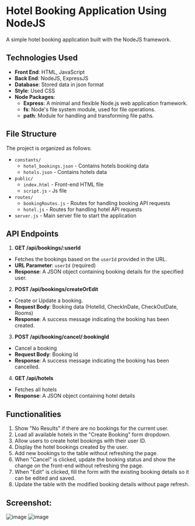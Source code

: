 # Hotel Booking Application Using NodeJS
A simple hotel booking application built with the NodeJS framework. 

## Technologies Used

- **Front End**: HTML, JavaScript
- **Back End**: NodeJS, ExpressJS
- **Database**: Stored data in json format
- **Style**: Used CSS
- **Node Packages**:
  - **Express**: A minimal and flexible Node.js web application framework.
  - **fs**: Node's file system module, used for file operations.
  - **path**: Module for handling and transforming file paths.

## File Structure

The project is organized as follows:
- `constants/`
  - `hotel_bookings.json` - Contains hotels booking data
  - `hotels.json` - Contains hotels data
- `public/`
  - `index.html` - Front-end HTML file
  - `script.js` - Js file
- `routes/`
  - `bookingRoutes.js` - Routes for handling booking API requests
  - `hotel.js` - Routes for handling hotel API requests
- `server.js` - Main server file to start the application

## API Endpoints

1. **GET /api/bookings/:userId**
  - Fetches the bookings based on the `userId` provided in the URL.
  - **URL Parameter**: `userId` (required)
  - **Response**: A JSON object containing booking details for the specified user.

2. **POST /api/bookings/createOrEdit**
  - Create or Update a booking.
  - **Request Body**: Booking data (HotelId, CheckInDate, CheckOutDate, Rooms)
  - **Response**: A success message indicating the booking has been created.

3. **POST /api/booking/cancel/:bookingId**
  - Cancel a booking
  - **Request Body**: Booking Id
  - **Response**: A success message indicating the booking has been cancelled.

4. **GET /api/hotels**
  - Fetches all hotels
  - **Response**: A JSON object containing hotel details

## Functionalities

1. Show "No Results" if there are no bookings for the current user.
2. Load all available hotels in the "Create Booking" form dropdown.
3. Allow users to create hotel bookings with their user ID.
4. Display the hotel bookings created by the user.
5. Add new bookings to the table without refreshing the page.
6. When "Cancel" is clicked, update the booking status and show the change on the front-end without refreshing the page.
7. When "Edit" is clicked, fill the form with the existing booking details so it can be edited and saved.
8. Update the table with the modified booking details without page refresh.
   
## Screenshot:
![image](https://github.com/user-attachments/assets/acab25ed-0f55-47f7-9772-838da6a9d601)
![image](https://github.com/user-attachments/assets/0b3e69f7-050d-4a2d-bbec-bab92385b340)



